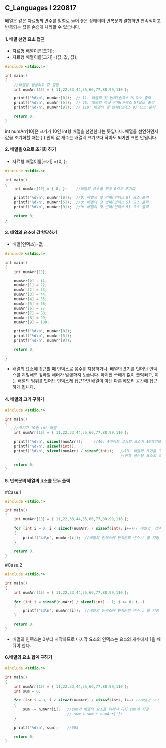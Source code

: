 ## C_Languages l 220817

배열은 같은 자료형의 변수를 일렬로 늘어 놓은 상태이며 반복문과 결합하면 연속적이고 반복되는 값을 손쉽게 처리할 수 있습니다.





#### 1. 배열 선언 요소 접근

- 자료형 배열이름[크기];
- 자료형 배열이름[크기]={값, 값, 값};

```c
#include <stdio.h>

int main()
{
	//배열을 생성하고 값 할당
	int numArr[10] = { 11,22,33,44,55,66,77,88,99,110 };

	printf("%d\n", numArr[0]);	// 11: 배열의 첫 번째(인덱스 0)요소 출력
	printf("%d\n", numArr[5]);	// 66: 배열의 여섯 번째(인덱스 5)요소 출력
	printf("%d\n", numArr[9]);	// 110: 배열의 열 번째(인덱스 9) 요소 출력

	return 0;
}
```

int numArr[10]은 크기가 10인 int형 배열을 선언한다는 뜻입니다. 배열을 선언하면서 값을 초기화할 때는 { } 안의 값 개수는 배열의 크기보다 작아도 되지만 크면 안됩니다.





#### 2. 배열을 0으로 초기화 하기

- 자료형 배열이름[크기] ={0, };



```c
#include <stdio.h>

int main()
{
	int numArr[10] = { 0, };	//배열의 요소를 모두 0으로 초기화

	printf("%d\n", numArr[0]);	//0: 배열의 첫 번째(인덱스 0) 요소 출력
	printf("%d\n", numArr[5]);	//0: 배열의 첫 번째(인덱스 5) 요소 출력
	printf("%d\n", numArr[9]);	//0: 배열의 첫 번째(인덱스 9) 요소 출력

	return 0;
}
```





#### 3. 배열의 요소에 값 할당하기

- 배열[인덱스]=값;

```c
#include <stdio.h>

int main()
{
	int numArr[10];

	numArr[0] = 11;
	numArr[1] = 22;
	numArr[2] = 33;
	numArr[3] = 44;
	numArr[4] = 55;
	numArr[5] = 66;
	numArr[6] = 77;
	numArr[7] = 88;
	numArr[8] = 99;
	numArr[9] = 100;
	
	printf("%d\n", numArr[0]);
	printf("%d\n", numArr[5]);
	printf("%d\n", numArr[9]);

	return 0;

}
```

- 배열의 요소에 접근할 때 인덱스로 음수를 지정하거나, 배열의 크기를 벗어난 인덱스를 지정해도 컴파일 에러가 발생하지 않습니다. 하지만 쓰레기 값이 출력되고, 이는 배열의 범위를 벗어난 인덱스레 접근하면 배열이 아닌 다른 메모리 공간에 접근하게 됩니다.

#### 4. 배열의 크기 구하기

```c
#include <stdio.h>

int main()
{
	//크기가 10인 int 배열
	int numArr[10] = { 11,22,33,44,55,66,77,88,99,110 };

	printf("%d\n", sizeof(numArr));		//40: 4바이트 크기의 요소가 10개이므로 40
	printf("%d\n", sizeof(int));
	printf("%d\n", sizeof(numArr) / sizeof(int));	//10: 배열의 크기를 구할 때는
													//전체 공간을 요소의 크기로 나눠줌

	return 0;
}
```



#### 5. 반복문의 배열의 요소를 모두 출력



#Case.1

```c
#include <stdio.h>

int main()
{
	int numArr[10] = { 11,22,33,44,55,66,77,88,99,110 };
	
	for (int i = 0; i < sizeof(numArr) / sizeof(int); i++)// 배열의  갯수만큼 반복
	{
		printf("%d\n", numArr[i]);	//배열의 인덱스에 반복문의 변수 i 를 지정
	}

	return 0;
}
```



#Case.2

```c
#include <stdio.h>

int main()
{
	int numArr[10] = { 11,22,33,44,55,66,77,88,99,110 };
	
	for (int i = sizeof(numArr) / sizeof(int) - 1; i >= 0; i--)
	{
		printf("%d\n", numArr[i]);	//배열의 인덱스에 반복문의 변수 i 를 지정
	}

	return 0;
}
```

- 배열의 인덱스는 0부터 시작하므로 마지막 요소의 인덱스는 요소의 개수에서 1을 빼줘야 한다.





#### 6.배열의 요소 합계 구하기

```c
#include <stdio.h>

int main()
{
	int numArr[10] = { 11,22,33,44,55,66,77,88,99,110 };
	int sum = 0;
	
	for (int i = 0; i < sizeof(numArr) / sizeof(int); i++) //배열의 요소 개수 만큼 반복
	{
		sum += numArr[i];	//sum과 배열의 요소를 더해서 다시 sum에 저장
        					// sum = sum + numArr[i];
	}

	printf("%d\n", sum);	//605

	return 0;
}
```

